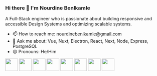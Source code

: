 ### Hi there 👋 I'm Nourdine Benlkamle

A Full-Stack engineer who is passionate about building responsive and accessible Design Systems and optimizing scalable systems.

- 📫 How to reach me: nourdinebenlkamle@gmail.com
- 🤔 Ask me about: Vue, Nuxt, Electron, React, Next, Node, Express, PostgreSQL
- 😄 Pronouns: He/Him

<div>
    <img height="40" width="40" src="https://vuejsnation.com/images/illustration-vue.png">
    <img height="40" width="40" src="https://nuxt.com/assets/design-kit/icon-green.svg">
    <img height="40" width="40" src="https://pinia.vuejs.org/logo.svg">
    <img height="40" width="40" src="https://upload.wikimedia.org/wikipedia/commons/thumb/4/4c/Typescript_logo_2020.svg/512px-Typescript_logo_2020.svg.png">
    <img height="40" width="40" src="https://seeklogo.com/images/N/next-js-logo-7929BCD36F-seeklogo.com.png">
    <img height="40" width="40" src="https://redux.js.org/img/redux.svg">
    <img height="40" width="40" src="https://image.pngaaa.com/937/3729937-small.png">
    <img height="40" width="40" src="https://image.pngaaa.com/668/4547668-small.png">
</div>
